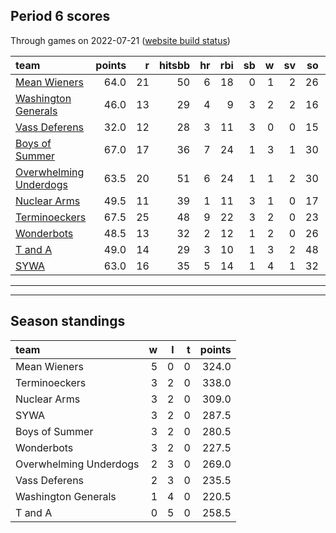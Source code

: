 

## Period 6 scores

Through games on 2022-07-21 ([website build status](https://github.com/brian-bot/pl-site/actions))


|team                                              | points|  r| hitsbb| hr| rbi| sb|  w| sv| so|   era|  whip|
|:-------------------------------------------------|------:|--:|------:|--:|---:|--:|--:|--:|--:|-----:|-----:|
|[Mean Wieners](./meanwieners)                     |   64.0| 21|     50|  6|  18|  0|  1|  2| 26| 2.571| 1.000|
|[Washington Generals](./washingtongenerals)       |   46.0| 13|     29|  4|   9|  3|  2|  2| 16| 2.656| 1.082|
|[Vass Deferens](./vassdeferens)                   |   32.0| 12|     28|  3|  11|  3|  0|  0| 15| 4.974| 0.947|
|[Boys of Summer](./boysofsummer)                  |   67.0| 17|     36|  7|  24|  1|  3|  1| 30| 3.042| 1.014|
|[Overwhelming Underdogs](./overwhelmingunderdogs) |   63.5| 20|     51|  6|  24|  1|  1|  2| 30| 3.656| 1.031|
|[Nuclear Arms](./nucleararms)                     |   49.5| 11|     39|  1|  11|  3|  1|  0| 17| 0.643| 0.714|
|[Terminoeckers](./terminoeckers)                  |   67.5| 25|     48|  9|  22|  3|  2|  0| 23| 3.176| 1.000|
|[Wonderbots](./wonderbots)                        |   48.5| 13|     32|  2|  12|  1|  2|  0| 26| 1.066| 0.987|
|[T and A](./tanda)                                |   49.0| 14|     29|  3|  10|  1|  3|  2| 48| 3.576| 1.152|
|[SYWA](./sywa)                                    |   63.0| 16|     35|  5|  14|  1|  4|  1| 32| 3.656| 0.938|

* * *
* * *

## Season standings


|team                   |  w|  l|  t| points|
|:----------------------|--:|--:|--:|------:|
|Mean Wieners           |  5|  0|  0|  324.0|
|Terminoeckers          |  3|  2|  0|  338.0|
|Nuclear Arms           |  3|  2|  0|  309.0|
|SYWA                   |  3|  2|  0|  287.5|
|Boys of Summer         |  3|  2|  0|  280.5|
|Wonderbots             |  3|  2|  0|  227.5|
|Overwhelming Underdogs |  2|  3|  0|  269.0|
|Vass Deferens          |  2|  3|  0|  235.5|
|Washington Generals    |  1|  4|  0|  220.5|
|T and A                |  0|  5|  0|  258.5|


